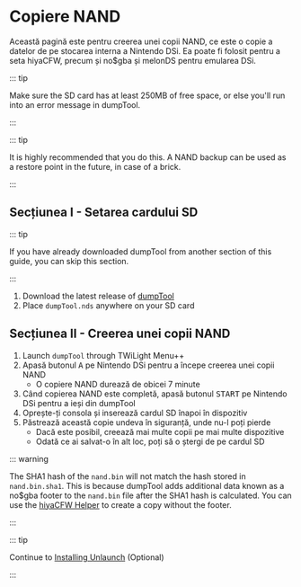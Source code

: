 # Copiere NAND

Această pagină este pentru creerea unei copii NAND, ce este o copie a datelor de pe stocarea interna a Nintendo DSi. Ea poate fi folosit pentru a seta hiyaCFW, precum și no$gba și melonDS pentru emularea DSi.

::: tip

Make sure the SD card has at least 250MB of free space, or else you'll run into an error message in dumpTool.

:::

::: tip

It is highly recommended that you do this. A NAND backup can be used as a restore point in the future, in case of a brick.

:::

## Secțiunea I - Setarea cardului SD

::: tip

If you have already downloaded dumpTool from another section of this guide, you can skip this section.

:::

1. Download the latest release of [dumpTool](https://github.com/zoogie/dumpTool/releases/latest/download/dumpTool.nds)
2. Place `dumpTool.nds` anywhere on your SD card

## Secțiunea II - Creerea unei copii NAND

1. Launch `dumpTool` through TWiLight Menu++
2. Apasă butonul <kbd class="face">A</kbd> pe Nintendo DSi pentru a începe creerea unei copii NAND
   - O copiere NAND durează de obicei 7 minute
3. Când copierea NAND este completă, apasă butonul <kbd>START</kbd> pe Nintendo DSi pentru a ieși din dumpTool
4. Oprește-ți consola și inserează cardul SD înapoi în dispozitiv
5. Păstrează această copie undeva în siguranță, unde nu-l poți pierde
   - Dacă este posibil, creează mai multe copii pe mai multe dispozitive
   - Odată ce ai salvat-o în alt loc, poți să o ștergi de pe cardul SD

::: warning

The SHA1 hash of the `nand.bin` will not match the hash stored in `nand.bin.sha1`. This is because dumpTool adds additional data known as a no$gba footer to the `nand.bin` file after the SHA1 hash is calculated. You can use the [hiyaCFW Helper](https://github.com/mondul/HiyaCFW-Helper/releases) to create a copy without the footer.

:::

::: tip

Continue to [Installing Unlaunch](installing-unlaunch.html) (Optional)

:::
